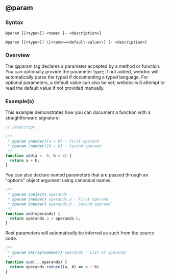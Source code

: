 ## @param

### Syntax

`@param [{<type>}] <name> [- <description>]`

`@param [{<type>}] \[<name>=<default-value>\] [- <description>]`


### Overview

The @param tag declares a parameter accepted by a method or function. You can optionally provide the parameter type; if not added, webdoc will automatically parse the typed if documenting a typed language. For optional parameters, a default value can also be set; webdoc will attempt to read the default value if not provided manually.

### Example(s)

This example demonstrates how you can document a function with a straightforward signature:

```js
// JavaScript

/**
 * @param {number}[a = 0] - First operand
 * @param (number)[b = 0] - Second operand
 */
function add(a =  0, b = 0) {
  return a + b;
}
```

You can also declare named parameters that are passed through an "options" object argument using canonical names.

```js
/**
 * @param {object} operands
 * @param {number} operands.a - First operand
 * @param {number} operands.b - Second operand
 */
function add(operands) {
  return operands.a + operands.b;
}
```

Rest parameters will automatically be inferred as such from the source code.

```js
/**
 * @param {Array<number>} operands - List of operands
 */
function sum(...operands) {
  return operands.reduce((a, b) => a + b)
}
```
